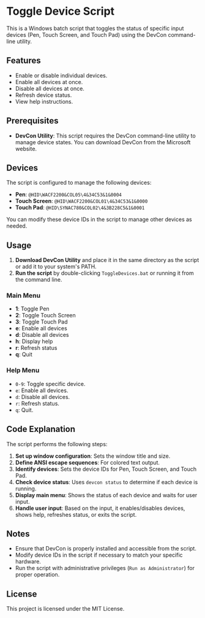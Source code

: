# Toggle Device Script

This is a Windows batch script that toggles the status of specific input devices (Pen, Touch Screen, and Touch Pad) using the DevCon command-line utility.

## Features

- Enable or disable individual devices.
- Enable all devices at once.
- Disable all devices at once.
- Refresh device status.
- View help instructions.

## Prerequisites

- **DevCon Utility**: This script requires the DevCon command-line utility to manage device states. You can download DevCon from the Microsoft website.

## Devices

The script is configured to manage the following devices:
- **Pen**: `@HID\WACF2200&COL05\4&34C53&1&0004`
- **Touch Screen**: `@HID\WACF2200&COL01\4&34C53&1&0000`
- **Touch Pad**: `@HID\SYNAC780&COL02\4&3B228C5&1&0001`

You can modify these device IDs in the script to manage other devices as needed.

## Usage

1. **Download DevCon Utility** and place it in the same directory as the script or add it to your system's PATH.
2. **Run the script** by double-clicking `ToggleDevices.bat` or running it from the command line.

### Main Menu

- **1**: Toggle Pen
- **2**: Toggle Touch Screen
- **3**: Toggle Touch Pad
- **e**: Enable all devices
- **d**: Disable all devices
- **h**: Display help
- **r**: Refresh status
- **q**: Quit

### Help Menu

- `0-9`: Toggle specific device.
- `e`: Enable all devices.
- `d`: Disable all devices.
- `r`: Refresh status.
- `q`: Quit.

## Code Explanation

The script performs the following steps:

1. **Set up window configuration**: Sets the window title and size.
2. **Define ANSI escape sequences**: For colored text output.
3. **Identify devices**: Sets the device IDs for Pen, Touch Screen, and Touch Pad.
4. **Check device status**: Uses `devcon status` to determine if each device is running.
5. **Display main menu**: Shows the status of each device and waits for user input.
6. **Handle user input**: Based on the input, it enables/disables devices, shows help, refreshes status, or exits the script.

## Notes

- Ensure that DevCon is properly installed and accessible from the script.
- Modify device IDs in the script if necessary to match your specific hardware.
- Run the script with administrative privileges (`Run as Administrator`) for proper operation.

## License

This project is licensed under the MIT License.
